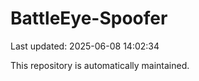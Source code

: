 # BattleEye-Spoofer

Last updated: 2025-06-08 14:02:34

This repository is automatically maintained.
